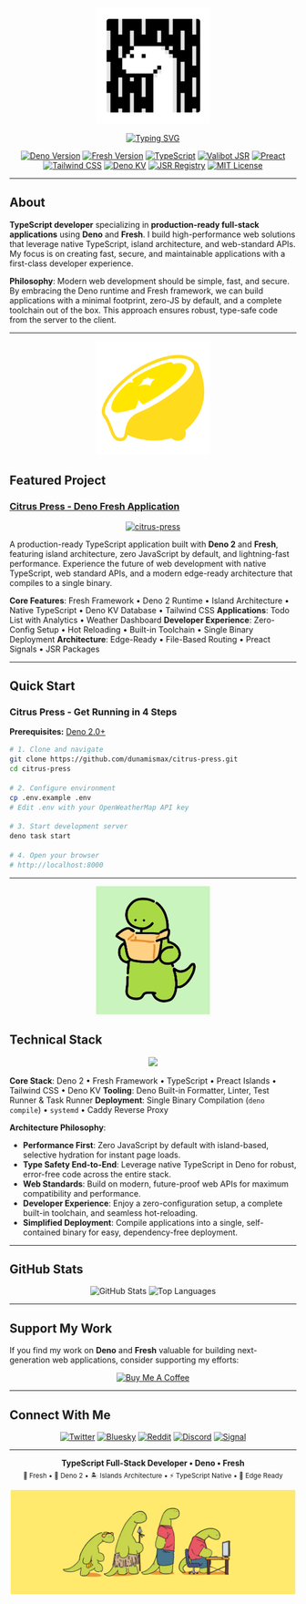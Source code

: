 <p align="center">
  <img src="https://github.com/dunamismax/images/blob/main/deno/deno-retro.jpeg" alt="Deno Retro Logo" width="200" />
</p>

<p align="center">
  <a href="https://github.com/dunamismax">
    <img src="https://readme-typing-svg.demolab.com/?font=Fira+Code&size=24&pause=1000&color=00ADD8&center=true&vCenter=true&width=1000&lines=TypeScript+Developer+%7C+Deno+%26+Fresh+Solutions;Island+Architecture+%2B+Zero+JS+by+Default;TypeScript+Native+%2B+Zero+Config+Setup;Deno+2+Runtime+%2B+Fresh;Valibot+JSR+Validation+%2B+Type+Safety;Preact+Islands+%2B+Tailwind+CSS;Deno+KV+Database+%2B+Zero+Setup;Web+Standard+APIs+Everywhere;Lightning+Fast+Performance;Production+Ready+%2B+Secure;Single+Binary+Deployment" alt="Typing SVG" />
  </a>
</p>

<p align="center">
  <a href="https://deno.com/"><img src="https://img.shields.io/badge/Deno-2.3+-00ADD8.svg?logo=deno" alt="Deno Version"></a>
  <a href="https://fresh.deno.dev/"><img src="https://img.shields.io/badge/Fresh-Framework-FDB462.svg" alt="Fresh Version"></a>
  <a href="https://www.typescriptlang.org/"><img src="https://img.shields.io/badge/TypeScript-Native-3178C6.svg?logo=typescript" alt="TypeScript"></a>
  <a href="https://jsr.io/@valibot/valibot"><img src="https://img.shields.io/badge/Valibot-JSR-F7DF1E.svg" alt="Valibot JSR"></a>
  <a href="https://preactjs.com/"><img src="https://img.shields.io/badge/Preact-Islands-673AB8.svg?logo=preact" alt="Preact"></a>
  <a href="https://tailwindcss.com/"><img src="https://img.shields.io/badge/Tailwind-CSS-06B6D4.svg?logo=tailwindcss" alt="Tailwind CSS"></a>
  <a href="https://deno.com/kv"><img src="https://img.shields.io/badge/Deno_KV-Database-00ADD8.svg" alt="Deno KV"></a>
  <a href="https://jsr.io/"><img src="https://img.shields.io/badge/Registry-JSR-F7DF1E.svg" alt="JSR Registry"></a>
  <a href="https://opensource.org/licenses/MIT"><img src="https://img.shields.io/badge/License-MIT-green.svg" alt="MIT License"></a>
</p>

---

## About

**TypeScript developer** specializing in **production-ready full-stack applications** using **Deno** and **Fresh**. I build high-performance web solutions that leverage native TypeScript, island architecture, and web-standard APIs. My focus is on creating fast, secure, and maintainable applications with a first-class developer experience.

**Philosophy**: Modern web development should be simple, fast, and secure. By embracing the Deno runtime and Fresh framework, we can build applications with a minimal footprint, zero-JS by default, and a complete toolchain out of the box. This approach ensures robust, type-safe code from the server to the client.

---

<p align="center">
  <img src="https://github.com/dunamismax/images/blob/main/deno/deno-fresh-logo.png" alt="Deno Toolbox" width="200" />
</p>

## Featured Project

### **[Citrus Press - Deno Fresh Application](https://github.com/dunamismax/citrus-press)**

<p align="center">
  <a href="https://github.com/dunamismax/citrus-press">
    <img src="https://github-readme-stats.vercel.app/api/pin/?username=dunamismax&repo=citrus-press&theme=dark&show_owner=true" alt="citrus-press" />
  </a>
</p>

A production-ready TypeScript application built with **Deno 2** and **Fresh**, featuring island architecture, zero JavaScript by default, and lightning-fast performance. Experience the future of web development with native TypeScript, web standard APIs, and a modern edge-ready architecture that compiles to a single binary.

**Core Features**: Fresh Framework • Deno 2 Runtime • Island Architecture • Native TypeScript • Deno KV Database • Tailwind CSS
**Applications**: Todo List with Analytics • Weather Dashboard
**Developer Experience**: Zero-Config Setup • Hot Reloading • Built-in Toolchain • Single Binary Deployment
**Architecture**: Edge-Ready • File-Based Routing • Preact Signals • JSR Packages

---

## Quick Start

### Citrus Press - Get Running in 4 Steps

**Prerequisites:** [Deno 2.0+](https://deno.land/manual/getting_started/installation)

```bash
# 1. Clone and navigate
git clone https://github.com/dunamismax/citrus-press.git
cd citrus-press

# 2. Configure environment
cp .env.example .env
# Edit .env with your OpenWeatherMap API key

# 3. Start development server
deno task start

# 4. Open your browser
# http://localhost:8000
```

---

<p align="center">
  <img src="https://github.com/dunamismax/images/blob/main/deno/deno-box.jpeg" alt="Deno Mage" width="200" />
</p>

## Technical Stack

<p align="center">
  <a href="https://skillicons.dev">
    <img src="https://skillicons.dev/icons?i=ts,deno,react,tailwind,sqlite,linux,git" />
  </a>
</p>

**Core Stack**: Deno 2 • Fresh Framework • TypeScript • Preact Islands • Tailwind CSS • Deno KV
**Tooling**: Deno Built-in Formatter, Linter, Test Runner & Task Runner
**Deployment**: Single Binary Compilation (`deno compile`) • `systemd` • Caddy Reverse Proxy

**Architecture Philosophy**:

- **Performance First**: Zero JavaScript by default with island-based, selective hydration for instant page loads.
- **Type Safety End-to-End**: Leverage native TypeScript in Deno for robust, error-free code across the entire stack.
- **Web Standards**: Build on modern, future-proof web APIs for maximum compatibility and performance.
- **Developer Experience**: Enjoy a zero-configuration setup, a complete built-in toolchain, and seamless hot-reloading.
- **Simplified Deployment**: Compile applications into a single, self-contained binary for easy, dependency-free deployment.

---

## GitHub Stats

<p align="center">
  <img src="https://github-readme-stats.vercel.app/api?username=dunamismax&show_icons=true&theme=dark&count_private=true" alt="GitHub Stats" />
  <img src="https://github-readme-stats.vercel.app/api/top-langs/?username=dunamismax&layout=compact&theme=dark" alt="Top Languages" />
</p>

---

## Support My Work

If you find my work on **Deno** and **Fresh** valuable for building next-generation web applications, consider supporting my efforts:

<p align="center">
  <a href="https://www.buymeacoffee.com/dunamismax">
    <img src="https://cdn.buymeacoffee.com/buttons/v2/default-yellow.png" alt="Buy Me A Coffee" style="height: 60px !important;width: 217px !important;" >
  </a>
</p>

---

## Connect With Me

<p align="center">
  <a href="https://twitter.com/dunamismax" target="_blank"><img src="https://img.shields.io/badge/Twitter-%231DA1F2.svg?&style=for-the-badge&logo=twitter&logoColor=white" alt="Twitter"></a>
  <a href="https://bsky.app/profile/dunamismax.bsky.social" target="_blank"><img src="https://img.shields.io/badge/Bluesky-blue?style=for-the-badge&logo=bluesky&logoColor=white" alt="Bluesky"></a>
  <a href="https://reddit.com/user/dunamismax" target="_blank"><img src="https://img.shields.io/badge/Reddit-%23FF4500.svg?&style=for-the-badge&logo=reddit&logoColor=white" alt="Reddit"></a>
  <a href="https://discord.com/users/dunamismax" target="_blank"><img src="https://img.shields.io/badge/Discord-dunamismax-7289DA.svg?style=for-the-badge&logo=discord&logoColor=white" alt="Discord"></a>
  <a href="https://signal.me/#p/+dunamismax.66" target="_blank"><img src="https://img.shields.io/badge/Signal-dunamismax.66-3A76F0.svg?style=for-the-badge&logo=signal&logoColor=white" alt="Signal"></a>
</p>

---

<p align="center">
  <strong>TypeScript Full-Stack Developer • Deno • Fresh</strong><br>
  <sub>🍋 Fresh • 🦕 Deno 2 • 🏝️ Islands Architecture • ⚡ TypeScript Native • 🚀 Edge Ready</sub>
</p>

<p align="center">
  <img src="https://github.com/dunamismax/images/blob/main/deno/deno-evolution.jpeg" alt="Deno Evolution" width="500" />
</p>
